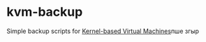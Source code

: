 # kvm-backup

Simple backup scripts for [Kernel-based Virtual Machines](https://en.wikipedia.org/wiki/Kernel-based_Virtual_Machine)пше згыр 
